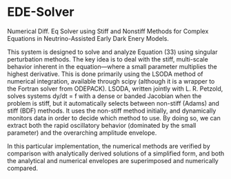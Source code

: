 # EDE-Solver
Numerical Diff. Eq Solver using Stiff and Nonstiff Methods for Complex Equations in Neutrino-Assisted Early Dark Enery Models. 

This system is designed to solve and analyze Equation (33) using singular perturbation methods. The key idea is to deal with the stiff, multi-scale behavior inherent in the equation—where a small parameter multiplies the highest derivative. This is done primarily using the LSODA method of numerical integration, available through scipy (although it is a wrapper to the Fortran solver from ODEPACK). LSODA, written jointly with L. R. Petzold, solves systems dy/dt = f with a dense or banded Jacobian when the problem is stiff, but it automatically selects between non-stiff (Adams) and stiff (BDF) methods. It uses the non-stiff method initially, and dynamically monitors data in order to decide which method to use. By doing so, we can extract both the rapid oscillatory behavior (dominated by the small parameter) and the overarching amplitude envelope. 

In this particular implementation, the numerical methods are verified by comparison with analytically derived solutions of a simplified form, and both the analytical and numerical envelopes are superimposed and numerically compared.
